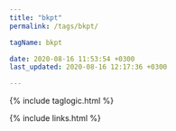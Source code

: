 ```yaml
---
title: "bkpt"
permalink: /tags/bkpt/

tagName: bkpt

date: 2020-08-16 11:53:54 +0300
last_updated: 2020-08-16 12:17:36 +0300

---
```


{% include taglogic.html %}

{% include links.html %}
